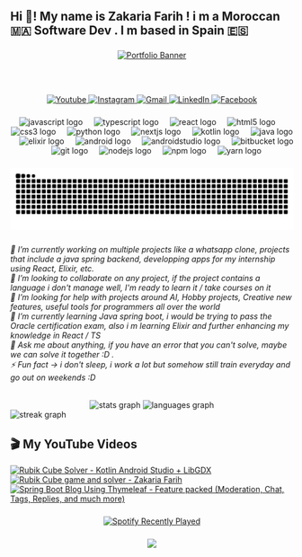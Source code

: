 <h2 align="left">Hi 👋! My name is Zakaria Farih ! i m a Moroccan 🇲🇦 Software Dev . I m based in Spain 🇪🇸</h2>

###

<div align="center">

  <a href="https://portfolio-eta-khaki-96.vercel.app/">
    <img src="https://readme-typing-svg.herokuapp.com?size=30&duration=2500&color=36BCF7&center=true&vCenter=true&multiline=true&width=800&height=50&lines=✨+Check+Out+My+Portfolio+Here!+🚀" alt="Portfolio Banner" />
  </a>
  
  <br /><br />
  
  <a href="https://www.youtube.com/@ZakFrankie" target="_blank">
    <img src="https://img.shields.io/static/v1?message=Youtube&logo=youtube&label=&color=FF0000&logoColor=white&labelColor=&style=for-the-badge" height="35" alt="Youtube" />
  </a>
  <a href="https://www.instagram.com/zakariafarih142" target="_blank">
    <img src="https://img.shields.io/static/v1?message=Instagram&logo=instagram&label=&color=E4405F&logoColor=white&labelColor=&style=for-the-badge" height="35" alt="Instagram" />
  </a>
  <a href="mailto:zakariafarih142@gmail.com">
    <img src="https://img.shields.io/static/v1?message=Gmail&logo=gmail&label=&color=D14836&logoColor=white&labelColor=&style=for-the-badge" height="35" alt="Gmail" />
  </a>
  <a href="https://www.linkedin.com/in/zakariafarih/" target="_blank">
    <img src="https://img.shields.io/static/v1?message=LinkedIn&logo=linkedin&label=&color=0077B5&logoColor=white&labelColor=&style=for-the-badge" height="35" alt="LinkedIn" />
  </a>
  <a href="https://www.facebook.com/zakariafarih27/" target="_blank">
    <img src="https://img.shields.io/static/v1?message=Facebook&logo=facebook&label=&color=1877F2&logoColor=white&labelColor=&style=for-the-badge" height="35" alt="Facebook" />
  </a>

</div>

###

<div align="center">
  <img src="https://cdn.jsdelivr.net/gh/devicons/devicon/icons/javascript/javascript-original.svg" height="30" alt="javascript logo"  />
  <img width="12" />
  <img src="https://cdn.jsdelivr.net/gh/devicons/devicon/icons/typescript/typescript-original.svg" height="30" alt="typescript logo"  />
  <img width="12" />
  <img src="https://cdn.jsdelivr.net/gh/devicons/devicon/icons/react/react-original.svg" height="30" alt="react logo"  />
  <img width="12" />
  <img src="https://cdn.jsdelivr.net/gh/devicons/devicon/icons/html5/html5-original.svg" height="30" alt="html5 logo"  />
  <img width="12" />
  <img src="https://cdn.jsdelivr.net/gh/devicons/devicon/icons/css3/css3-original.svg" height="30" alt="css3 logo"  />
  <img width="12" />
  <img src="https://cdn.jsdelivr.net/gh/devicons/devicon/icons/python/python-original.svg" height="30" alt="python logo"  />
  <img width="12" />
  <img src="https://cdn.jsdelivr.net/gh/devicons/devicon/icons/nextjs/nextjs-original.svg" height="30" alt="nextjs logo"  />
  <img width="12" />
  <img src="https://cdn.jsdelivr.net/gh/devicons/devicon/icons/kotlin/kotlin-original.svg" height="30" alt="kotlin logo"  />
  <img width="12" />
  <img src="https://cdn.jsdelivr.net/gh/devicons/devicon/icons/java/java-original.svg" height="30" alt="java logo"  />
  <img width="12" />
  <img src="https://cdn.jsdelivr.net/gh/devicons/devicon/icons/elixir/elixir-original.svg" height="30" alt="elixir logo"  />
  <img width="12" />
  <img src="https://cdn.jsdelivr.net/gh/devicons/devicon/icons/android/android-original.svg" height="30" alt="android logo"  />
  <img width="12" />
  <img src="https://cdn.jsdelivr.net/gh/devicons/devicon/icons/androidstudio/androidstudio-original.svg" height="30" alt="androidstudio logo"  />
  <img width="12" />
  <img src="https://cdn.jsdelivr.net/gh/devicons/devicon/icons/bitbucket/bitbucket-original.svg" height="30" alt="bitbucket logo"  />
  <img width="12" />
  <img src="https://cdn.jsdelivr.net/gh/devicons/devicon/icons/git/git-original.svg" height="30" alt="git logo"  />
  <img width="12" />
  <img src="https://cdn.jsdelivr.net/gh/devicons/devicon/icons/nodejs/nodejs-original.svg" height="30" alt="nodejs logo"  />
  <img width="12" />
  <img src="https://cdn.jsdelivr.net/gh/devicons/devicon/icons/npm/npm-original-wordmark.svg" height="30" alt="npm logo"  />
  <img width="12" />
  <img src="https://cdn.jsdelivr.net/gh/devicons/devicon/icons/yarn/yarn-original.svg" height="30" alt="yarn logo"  />
</div>

###

<picture>
    <source media="(prefers-color-scheme: dark)" srcset="https://raw.githubusercontent.com/zakariafarih/zakariafarih/main/dist/github-snake-dark.svg" />
    <source media="(prefers-color-scheme: light)" srcset="https://raw.githubusercontent.com/zakariafarih/zakariafarih/main/dist/github-snake.svg" />
    <img alt="github-snake" src="https://raw.githubusercontent.com/zakariafarih/zakariafarih/main/dist/github-snake.svg" />
  </picture>

###

<h6 align="left">🔭 I’m currently working on multiple projects like a whatsapp clone, projects that include a java spring backend, developping apps for my internship using React, Elixir, etc.<br>👯 I’m looking to collaborate on any project, if the project contains a language i don't manage well, I'm ready to learn it / take courses on it<br>🤝 I’m looking for help with projects around AI, Hobby projects, Creative new features, useful tools for programmers all over the world<br>🌱 I’m currently learning Java spring boot, i would be trying to pass the Oracle certification exam, also i m learning Elixir and further enhancing my knowledge in React / TS<br>💬 Ask me about anything, if you have an error that you can't solve, maybe we can solve it together :D .<br>⚡ Fun fact -> i don't sleep, i work a lot but somehow still train everyday and go out on weekends :D</h6>

###

<div align="center">
  <img src="https://github-readme-stats.vercel.app/api?username=zakariafarih&hide_title=true&hide_rank=true&show_icons=true&include_all_commits=true&count_private=true&disable_animations=false&theme=dracula&locale=en&hide_border=true" height="150" alt="stats graph"  />
  <img src="https://github-readme-stats.vercel.app/api/top-langs?username=zakariafarih&locale=en&hide_title=false&layout=compact&card_width=120&langs_count=6&theme=dracula&hide_border=true" height="150" alt="languages graph"  />
</div>
  <img src="https://streak-stats.demolab.com?user=zakariafarih&locale=en&mode=daily&theme=dracula&hide_border=true&border_radius=6" height="150" alt="streak graph" width="1500"  />

###

## 🎬 My YouTube Videos

<!-- BEGIN YOUTUBE-CARDS -->
[![Rubik Cube Solver - Kotlin Android Studio + LibGDX](https://ytcards.demolab.com/?id=Sp5_FrsRD1M&title=Rubik+Cube+Solver+-+Kotlin+Android+Studio+%2B+LibGDX&lang=en&timestamp=1738434833&background_color=%230d1117&title_color=%23ffffff&stats_color=%23dedede&max_title_lines=1&width=250&border_radius=5 "Rubik Cube Solver - Kotlin Android Studio + LibGDX")](https://www.youtube.com/watch?v=Sp5_FrsRD1M)
[![Rubik Cube game and solver - Zakaria Farih](https://ytcards.demolab.com/?id=E0vRN0TTn1E&title=Rubik+Cube+game+and+solver+-+Zakaria+Farih&lang=en&timestamp=1738357348&background_color=%230d1117&title_color=%23ffffff&stats_color=%23dedede&max_title_lines=1&width=250&border_radius=5 "Rubik Cube game and solver - Zakaria Farih")](https://www.youtube.com/watch?v=E0vRN0TTn1E)
[![Spring Boot Blog Using Thymeleaf - Feature packed (Moderation, Chat, Tags, Replies, and much more)](https://ytcards.demolab.com/?id=l-FWfWd3yrA&title=Spring+Boot+Blog+Using+Thymeleaf+-+Feature+packed+%28Moderation%2C+Chat%2C+Tags%2C+Replies%2C+and+much+more%29&lang=en&timestamp=1738078561&background_color=%230d1117&title_color=%23ffffff&stats_color=%23dedede&max_title_lines=1&width=250&border_radius=5 "Spring Boot Blog Using Thymeleaf - Feature packed (Moderation, Chat, Tags, Replies, and much more)")](https://www.youtube.com/watch?v=l-FWfWd3yrA)
<!-- END YOUTUBE-CARDS -->

###

<div align="center">
    <a href="https://open.spotify.com/user/31jgwok6pi4tc6vuqpo45dbzrm64">
      <img src="https://spotify-recently-played-readme.vercel.app/api?user=31jgwok6pi4tc6vuqpo45dbzrm64&count=5&unique=true&width=500" alt="Spotify Recently Played" />
    </a>
</div>  

###

<div align="center">
  <img src="https://profile-counter.glitch.me/zakariafarihy/count.svg?"  />
</div>

###

